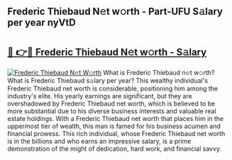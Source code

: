 ## Frederic Thiebaud N𝚎t w𝚘rth - Part-UFU S𝚊lary per year nyVtD

# <h2><a href="http://gc34o7n.nevu.top/?p=Frederic+Thiebaud">🔗 👉🔴 Frederic Thiebaud N𝚎t w𝚘rth - S𝚊lary</a></h2>

[![Frederic Thiebaud N𝚎t W𝚘rth](https://i.imgur.com/Oavwk0R.jpeg)](http://gc34o7n.nevu.top/?p=Frederic+Thiebaud)
What is Frederic Thiebaud n𝚎t w𝚘rth? What is Frederic Thiebaud s𝚊lary per year?
This wealthy individual's Frederic Thiebaud net worth is considerable, positioning him among the industry's elite. His yearly earnings are significant, but they are overshadowed by Frederic Thiebaud net worth, which is believed to be more substantial due to his diverse business interests and valuable real estate holdings. With a Frederic Thiebaud net worth that places him in the uppermost tier of wealth, this man is famed for his business acumen and financial prowess. This rich individual, whose Frederic Thiebaud net worth is in the billions and who earns an impressive salary, is a prime demonstration of the might of dedication, hard work, and financial savvy.
